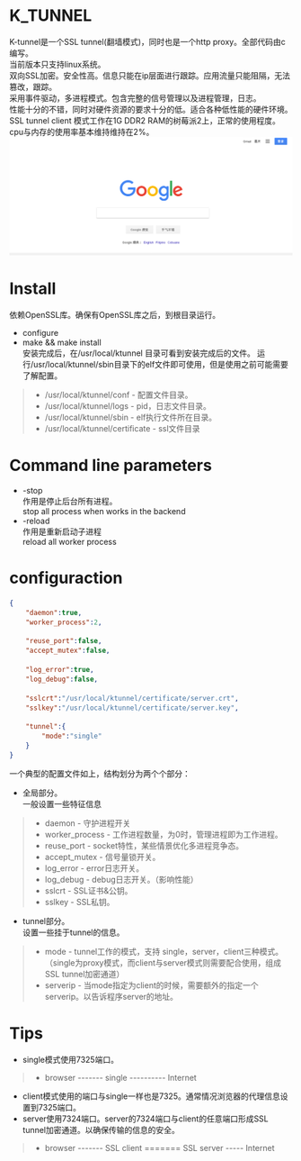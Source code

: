 # K_TUNNEL
K-tunnel是一个SSL tunnel(翻墙模式)，同时也是一个http proxy。全部代码由c编写。</br>
当前版本只支持linux系统。</br>
双向SSL加密。安全性高。信息只能在ip层面进行跟踪。应用流量只能阻隔，无法篡改，跟踪。</br>
采用事件驱动，多进程模式。包含完整的信号管理以及进程管理，日志。</br>
性能十分的不错，同时对硬件资源的要求十分的低。适合各种低性能的硬件环境。SSL tunnel client 模式工作在1G DDR2 RAM的树莓派2上，正常的使用程度。cpu与内存的使用率基本维持维持在2%。
![example](./google.png)
# Install
依赖OpenSSL库。确保有OpenSSL库之后，到根目录运行。
* configure
* make && make install </br>
安装完成后，在/usr/local/ktunnel 目录可看到安装完成后的文件。
运行/usr/local/ktunnel/sbin目录下的elf文件即可使用，但是使用之前可能需要了解配置。
> * /usr/local/ktunnel/conf - 配置文件目录。
> * /usr/local/ktunnel/logs - pid，日志文件目录。
> * /usr/local/ktunnel/sbin - elf执行文件所在目录。
> * /usr/local/ktunnel/certificate  - ssl文件目录
# Command line parameters
* -stop </br>
作用是停止后台所有进程。</br>
stop all process when works in the backend
* -reload </br>
作用是重新启动子进程 </br>
reload all worker process

# configuraction
```json
{
	"daemon":true,
	"worker_process":2,

	"reuse_port":false,
	"accept_mutex":false,

	"log_error":true,
	"log_debug":false,

	"sslcrt":"/usr/local/ktunnel/certificate/server.crt",
	"sslkey":"/usr/local/ktunnel/certificate/server.key",

	"tunnel":{
		"mode":"single"
	}
}
```
一个典型的配置文件如上，结构划分为两个个部分：
* 全局部分。</br>
一般设置一些特征信息</br>
> * daemon - 守护进程开关
> * worker_process - 工作进程数量，为0时，管理进程即为工作进程。
> * reuse_port - socket特性，某些情景优化多进程竞争态。
> * accept_mutex - 信号量锁开关。
> * log_error - error日志开关。
> * log_debug - debug日志开关。（影响性能）
> * sslcrt - SSL证书&公钥。
> * sslkey - SSL私钥。

* tunnel部分。</br>
设置一些挂于tunnel的信息。</br>
> * mode - tunnel工作的模式，支持 single，server，client三种模式。（single为proxy模式，而client与server模式则需要配合使用，组成SSL tunnel加密通道）
> * serverip - 当mode指定为client的时候，需要额外的指定一个serverip。以告诉程序server的地址。

# Tips
* single模式使用7325端口。
> * browser ------- single ---------- Internet

* client模式使用的端口与single一样也是7325。通常情况浏览器的代理信息设置到7325端口。
* server使用7324端口。server的7324端口与client的任意端口形成SSL tunnel加密通道。以确保传输的信息的安全。
> * browser ------- SSL client ======= SSL server ----- Internet

